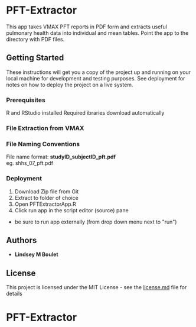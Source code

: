 # PFT-Extractor

This app takes VMAX PFT reports in PDF form and extracts useful pulmonary health data into individual and mean tables. Point the app to the directory with PDF files.

## Getting Started

These instructions will get you a copy of the project up and running on your local machine for development and testing purposes. See deployment for notes on how to deploy the project on a live system.

### Prerequisites

R and RStudio installed
Required ibraries download automatically

### File Extraction from VMAX

### File Naming Conventions

  File name format: **studyID_subjectID_pft.pdf** <br>
  eg. shhs_07_pft.pdf
  
### Deployment

1. Download Zip file from Git
2. Extract to folder of choice
3. Open PFTExtractorApp.R
5. Click run app in the script editor (source) pane
  - be sure to run app externally (from drop down menu next to "run")

## Authors

* **Lindsey M Boulet** 

## License

This project is licensed under the MIT License - see the [license.md](license.md) file for details

# PFT-Extractor
